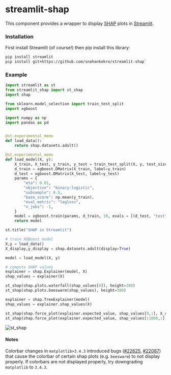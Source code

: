 # streamlit-shap

This component provides a wrapper to display [SHAP](https://github.com/slundberg/shap) plots in [Streamlit](https://streamlit.io/).

### Installation

First install Streamlit (of course!) then pip install this library:

```bash
pip install streamlit
pip install git+https://github.com/snehankekre/streamlit-shap`
```

### Example

```python
import streamlit as st
from streamlit_shap import st_shap
import shap

from sklearn.model_selection import train_test_split
import xgboost

import numpy as np
import pandas as pd


@st.experimental_memo
def load_data():
    return shap.datasets.adult()

@st.experimental_memo
def load_model(X, y):
    X_train, X_test, y_train, y_test = train_test_split(X, y, test_size=0.2, random_state=7)
    d_train = xgboost.DMatrix(X_train, label=y_train)
    d_test = xgboost.DMatrix(X_test, label=y_test)
    params = {
        "eta": 0.01,
        "objective": "binary:logistic",
        "subsample": 0.5,
        "base_score": np.mean(y_train),
        "eval_metric": "logloss",
        "n_jobs": -1,
    }
    model = xgboost.train(params, d_train, 10, evals = [(d_test, "test")], verbose_eval=100, early_stopping_rounds=20)
    return model

st.title("SHAP in Streamlit")

# train XGBoost model
X,y = load_data()
X_display,y_display = shap.datasets.adult(display=True)

model = load_model(X, y)

# compute SHAP values
explainer = shap.Explainer(model, X)
shap_values = explainer(X)

st_shap(shap.plots.waterfall(shap_values[0]), height=300)
st_shap(shap.plots.beeswarm(shap_values), height=300)

explainer = shap.TreeExplainer(model)
shap_values = explainer.shap_values(X)

st_shap(shap.force_plot(explainer.expected_value, shap_values[0,:], X_display.iloc[0,:]), height=200, width=1000)
st_shap(shap.force_plot(explainer.expected_value, shap_values[:1000,:], X_display.iloc[:1000,:]), height=400, width=1000)

```

![st_shap](example.gif)


#### Notes

Colorbar changes in `matplotlib>3.4.3` introduced bugs ([#22625](https://github.com/matplotlib/matplotlib/issues/22625), [#22087](https://github.com/matplotlib/matplotlib/issues/22087)) that cause the colorbar of certain shap plots (e.g. `beeswarm`) to not display properly. If colorbars are not displayed properly, try downgrading `matplotlib` to `3.4.3`.